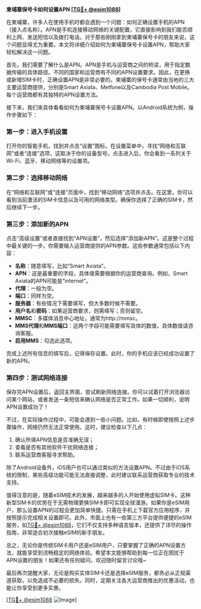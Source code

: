 **柬埔寨保号卡如何设置APN [[TG💪+ @esim1088](https://t.me/s/esim1088)]**

在柬埔寨，许多人在使用手机时都会遇到一个问题：如何正确设置手机的APN（接入点名称）。APN是手机连接移动网络的关键配置，它直接影响到我们能否顺利上网、发送短信以及拨打电话。对于那些刚刚拿到柬埔寨保号卡的朋友来说，这个问题显得尤为重要。本文将详细介绍如何为柬埔寨保号卡设置APN，帮助大家轻松解决这一问题。

首先，我们需要了解什么是APN。APN是手机与运营商之间的桥梁，用于指定数据传输的具体路径。不同的国家和运营商有不同的APN设置要求。因此，在更换或新增SIM卡时，正确设置APN是非常必要的。柬埔寨的保号卡通常由当地的三大主要运营商提供，分别是Smart Axiata、Metfone以及Cambodia Post Mobile。每个运营商都有其独特的APN设置方法。

接下来，我们来具体看看如何为柬埔寨保号卡设置APN。以Android系统为例，操作步骤如下：

### 第一步：进入手机设置
打开你的智能手机，找到并点击“设置”图标。在设置菜单中，寻找“网络和互联网”或者“连接”选项，这取决于你的设备型号。点击进入后，你会看到一系列关于Wi-Fi、蓝牙、移动网络等的设置项。

### 第二步：选择移动网络
在“网络和互联网”或“连接”页面中，找到“移动网络”选项并点击。在这里，你可以看到当前激活的SIM卡信息以及可用的网络类型。确保你选择了正确的SIM卡，然后继续下一步。

### 第三步：添加新的APN
点击“高级设置”或者直接找到“APN设置”，然后选择“添加新APN”。这是整个过程中最关键的一步。你需要输入运营商提供的APN参数。这些参数通常包括以下内容：
- **名称**：随意填写，比如“Smart Axiata”。
- **APN**：这是最重要的字段，具体值需要根据你的运营商查询。例如，Smart Axiata的APN可能是“internet”。
- **代理**：一般为空。
- **端口**：同样为空。
- **服务器**：有些情况下需要填写，但大多数时候不需要。
- **用户名**和**密码**：如果运营商要求，则需填写；否则留空。
- **MMSC**：多媒体消息中心地址，通常为http://mmsc。
- **MMS代理**和**MMS端口**：这两个字段可能需要填写具体的数值，具体数值请咨询客服。
- **启用MMS**：勾选此选项。

完成上述所有信息的填写后，记得保存设置。此时，你的手机应该已经成功设置了新的APN。

### 第四步：测试网络连接
保存完APN设置后，返回主界面，尝试刷新网络连接。你可以试着打开浏览器访问某个网站，或者发送一条短信来确认网络是否正常工作。如果一切顺利，说明APN设置成功了！

不过，在实际操作过程中，可能会遇到一些小问题。比如，有时候即使按照上述步骤操作，网络仍然无法正常使用。这时，建议检查以下几点：
1. 确认所填APN信息是否准确无误；
2. 查看是否有其他软件干扰网络连接；
3. 联系运营商客服寻求帮助。

除了Android设备外，iOS用户也可以通过类似的方法设置APN。不过由于iOS系统的限制，某些高级功能可能无法直接调整，此时建议联系运营商获取专业的技术支持。

值得注意的是，随着eSIM技术的发展，越来越多的人开始使用虚拟SIM卡。这种新型SIM卡的优势在于无需物理更换SIM卡即可实现全球漫游。如果你是eSIM用户，那么设置APN的过程会更加简单快捷。只需在手机上下载官方应用程序，并按照提示完成相关设置即可。此外，市面上也有一些第三方平台提供便捷的eSIM服务，如[TG💪+ @esim1088](https://t.me/s/esim1088)，它们不仅支持多种语言版本，还提供了详尽的操作指南，非常适合初次接触eSIM的新手朋友。

总之，无论你是传统SIM卡用户还是eSIM用户，只要掌握了正确的APN设置方法，就能享受到流畅稳定的网络体验。希望本文能够帮助到每一位正在困扰于APN设置的朋友！如果还有任何疑问，欢迎随时留言讨论哦~

最后再次提醒大家，无论是购买实体SIM卡还是选择eSIM服务，都务必从正规渠道获取，以免造成不必要的损失。同时，定期关注各大运营商推出的优惠活动，也能让你享受到更多实惠。

[[TG💪+ @esim1088](https://t.me/s/esim1088) ![Image](https://i.postimg.cc/4NQfJmqS/Snipaste-2025-05-13-00-14-12.png)]